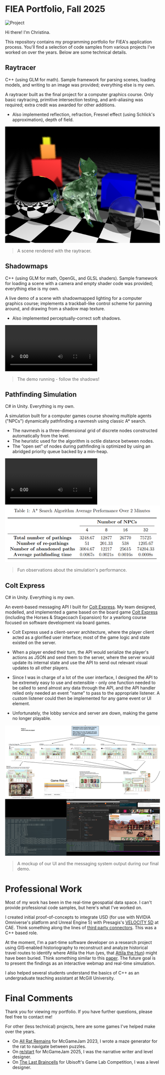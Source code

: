 
# FIEA Portfolio, Fall 2025

![Project](link)

Hi there! I'm Christina. 

This repository contains my programming portfolio for FIEA's application process. You'll find a selection of code samples from various projects I've worked on over the years. Below are some technical details.

## Raytracer
C++ (using GLM for math). Sample framework for parsing scenes, loading models, and writing to an image was provided; everything else is my own.

A raytracer built as the final project for a computer graphics course. Only basic raytracing, primitive intersection testing, and anti-aliasing was required; extra credit was awarded for other additions.
- Also implemented reflection, refraction, Fresnel effect (using Schlick's approximation), depth of field.

![](raytracer\build\Release\Cat.png)
> A scene rendered with the raytracer.

## Shadowmaps
C++ (using GLM for math, OpenGL, and GLSL shaders). Sample framework for loading a scene with a camera and empty shader code was provided; everything else is my own.

A live demo of a scene with shadowmapped lighting for a computer graphics course; implements a trackball-like control scheme for panning around, and drawing from a shadow map texture. 
- Also implemented perceptually-correct soft shadows.

![](shadowmaps\shadowmaps.mp4)
> The demo running - follow the shadows!

## Pathfinding Simulation
C# in Unity. Everything is my own.

A simulation built for a computer games course showing multiple agents ("NPCs") dynamically pathfinding a navmesh using classic A* search.  
- The navmesh is a three-dimensional grid of discrete nodes constructed automatically from the level.
- The heuristic used for the algorithm is octile distance between nodes.
- The ”open set” of nodes during pathfinding is optimized by using an abridged priority queue backed by a min-heap.

![](pathfinding\pathfinding.mp4)
![](pathfinding\data.png)
> Fun observations about the simulation's performance.

## Colt Express

C# in Unity. Everything is my own.

An event-based messaging API I built for [Colt Express](https://github.com/cpilip/comp-361-colt-express). My team designed, modelled, and implemented a game based on the board game [Colt Express](https://en.wikipedia.org/wiki/Colt_Express) (including the Horses & Stagecoach Expansion) for a yearlong course focused on software development via board games.
- Colt Express used a client-server architecture, where the player client acted as a glorified user interface; most of the game logic and state existed on the server. 

- When a player ended their turn, the API would serialize the player's actions as JSON and send them to the server, where the server would update its internal state and use the API to send out relevant visual updates to all other players.
- Since I was in charge of a lot of the user interface, I designed the API to be extremely easy to use and extensible - only one function needed to be called to send almost any data through the API, and the API handler relied only needed an event "name" to pass to the appropriate listener. A custom listener could then be implemented for any game event or UI element.
- Unfortunately, the lobby service and server are down, making the game no longer playable.

![](colt-express\userinterface.png)
![](colt-express\deliverable.png)
> A mockup of our UI and the messaging system output during our final demo.

# Professional Work

Most of my work has been in the real-time geospatial data space. I can't provide professional code samples, but here's what I've worked on.

I created initial proof-of-concepts to integrate USD (for use with NVIDIA Omniverse's platform and Unreal Engine 5) with Presagis's [VELOCITY 5D](https://www.youtube.com/watch?v=IMuxpx0cOGk) at CAE. Think something along the lines of [third party connectors](https://docs.omniverse.nvidia.com/connect/latest/3rd-party-connectors.html). This was a C++ based role. 

At the moment, I'm a part-time software developer on a research project using GIS‐enabled historiography to reconstruct and analyze historical travel routes to identify where Attila the Hun (yes, that [Attila the Hun](https://en.wikipedia.org/wiki/Attila)) might have been buried. Think something similar to this [paper](https://doi.org/10.1111/tgis.13056). The future goal is to present the findings as an interactive webmap and real-time simulation.

I also helped several students understand the basics of C++ as an undergraduate teaching assistant at McGill University.

# Final Comments


Thank you for viewing my portfolio. If you have further questions, please feel free to contact me!

For other (less technical) projects, here are some games I've helped make over the years.
- On [All Rat Remains](https://ethearian.itch.io/all-rat-remains) for McGameJam 2023, I wrote a maze generator for the rat to navigate between puzzles.
- On [re/start](https://ethearian.itch.io/restart) for McGameJam 2025, I was the narrative writer and level designer. 
- On [The Last Braincells](https://ethearian.artstation.com/projects/r9P1e5) for Ubisoft's Game Lab Competition, I was a level designer.